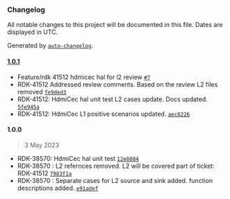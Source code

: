 ### Changelog

All notable changes to this project will be documented in this file. Dates are displayed in UTC.

Generated by [`auto-changelog`](https://github.com/CookPete/auto-changelog).

#### [1.0.1](https://github.com/comcast-sky/rdk-components-haltest-hdmicec/compare/1.0.0...1.0.1)

- Feature/rdk 41512 hdmicec hal for l2 review [`#7`](https://github.com/comcast-sky/rdk-components-haltest-hdmicec/pull/7)
- RDK-41512 Addressed review comments. Based on the review L2 files removed [`fe9ded3`](https://github.com/comcast-sky/rdk-components-haltest-hdmicec/commit/fe9ded37d0f7989aac85689ce1462128b9f58f51)
- RDK-41512: HdmiCec hal unit test L2 cases update. Docs updated. [`5fe945a`](https://github.com/comcast-sky/rdk-components-haltest-hdmicec/commit/5fe945a62384c46fd0336c5b55c8ccbd680a2e99)
- RDK-41512: HdmiCec L1 positive scenarios updated. [`aec8226`](https://github.com/comcast-sky/rdk-components-haltest-hdmicec/commit/aec8226f190319853557acd90fcfffb653338dc6)

#### 1.0.0

> 3 May 2023

- RDK-38570: HdmiCec hal unit test [`12e8084`](https://github.com/comcast-sky/rdk-components-haltest-hdmicec/commit/12e8084a4d10b1e771d8cc1690abc56b7983e844)
- RDK-38570 : L2 refernces removed. L2 will be covered part of ticket: RDK-41512 [`7983f1a`](https://github.com/comcast-sky/rdk-components-haltest-hdmicec/commit/7983f1a279beb5f8e26bb9ee681f00f5868c10df)
- RDK-38570 : Separate cases for L2 source and sink added. function descriptions added. [`e91adef`](https://github.com/comcast-sky/rdk-components-haltest-hdmicec/commit/e91adef2c183a85115ec90c0dcbcc1c2429308b5)
